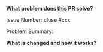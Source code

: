 <!--

Thank you for contributing to OSS Insight!

PR Title Format:
  - [collection] You can add a collection on our website(Please put a note in the title [collection])
  - [blog] You are welcome to share blogs about using OSS Insight (Please put a note in the title [blog])
  - [fix] You can make fixes to current issues (Please put a note in the title [fix])
  - [feat] You are welcome to contribute if you have new feature ideas (Please put a note in the title [feat])
-->

**What problem does this PR solve?**

<!--

Please create an issue first to describe the problem.

It's best be one line starting with "Issue Number:  " and 
linking the relevant issues via the "close" or "ref".

For more info, check <https://github.com/pingcap/ossinsight/issues>.

-->

Issue Number: close #xxx

Problem Summary:

**What is changed and how it works?**